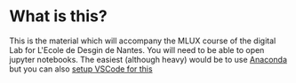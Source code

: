 # What is this?

This is the material which will accompany the MLUX course of the digital Lab for L'Ecole de Desgin de Nantes.
You will need to be able to open jupyter notebooks. The easiest (although heavy) would be to use [Anaconda](https://www.anaconda.com/products/individual) but you can also [setup VSCode for this](https://code.visualstudio.com/docs/datascience/jupyter-notebooks) 